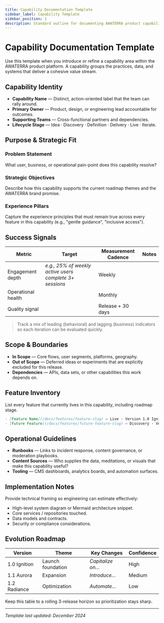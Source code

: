 ```yaml
---
title: Capability Documentation Template
sidebar_label: Capability Template
sidebar_position: 1
description: Standard outline for documenting AWATERRA product capabilities from charter to owned features.
---
```


# Capability Documentation Template

Use this template when you introduce or refine a capability area within the AWATERRA product platform. A capability groups the practices, data, and systems that deliver a cohesive value stream.

## Capability Identity

- **Capability Name** — Distinct, action-oriented label that the team can rally around.
- **Primary Owner** — Product, design, or engineering lead accountable for outcomes.
- **Supporting Teams** — Cross-functional partners and dependencies.
- **Lifecycle Stage** — Idea · Discovery · Definition · Delivery · Live · Iterate.

## Purpose & Strategic Fit

### Problem Statement
What user, business, or operational pain-point does this capability resolve?

### Strategic Objectives
Describe how this capability supports the current roadmap themes and the AWATERRA brand promise.

### Experience Pillars
Capture the experience principles that must remain true across every feature in this capability (e.g., "gentle guidance", "inclusive access").

## Success Signals

| Metric | Target | Measurement Cadence | Notes |
| --- | --- | --- | --- |
| Engagement depth | _e.g., 25% of weekly active users complete 3+ sessions_ | Weekly | | 
| Operational health | | Monthly | | 
| Quality signal | | Release + 30 days | |

> Track a mix of leading (behavioral) and lagging (business) indicators so each iteration can be evaluated quickly.

## Scope & Boundaries

- **In Scope** — Core flows, user segments, platforms, geography.
- **Out of Scope** — Deferred ideas or experiments that are explicitly excluded for this release.
- **Dependencies** — APIs, data sets, or other capabilities this work depends on.

## Feature Inventory

List every feature that currently lives in this capability, including roadmap stage.

```md
- [Feature Name](/docs/features/feature-slug) — Live · Version 1.0 Ignition
- [Future Feature](/docs/features/future-feature-slug) — Discovery · Version 1.1 Aurora
```

## Operational Guidelines

- **Runbooks** — Links to incident response, content governance, or moderation playbooks.
- **Content Sources** — Who supplies the data, meditations, or visuals that make this capability useful?
- **Tooling** — CMS dashboards, analytics boards, and automation surfaces.

## Implementation Notes

Provide technical framing so engineering can estimate effectively:

- High-level system diagram or Mermaid architecture snippet.
- Core services / repositories touched.
- Data models and contracts.
- Security or compliance considerations.

## Evolution Roadmap

| Version | Theme | Key Changes | Confidence |
| --- | --- | --- | --- |
| 1.0 Ignition | Launch foundation | _Capitalize on…_ | High |
| 1.1 Aurora | Expansion | _Introduce…_ | Medium |
| 1.2 Radiance | Optimization | _Automate…_ | Low |

Keep this table to a rolling 3-release horizon so prioritization stays sharp.

---

*Template last updated: December 2024*

